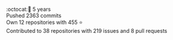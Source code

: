:octocat::birthday: 5 years  
Pushed 2363 commits  
Own 12 repositories with 455 :star:  
Contributed to 38 repositories with 219 issues and 8 pull requests
